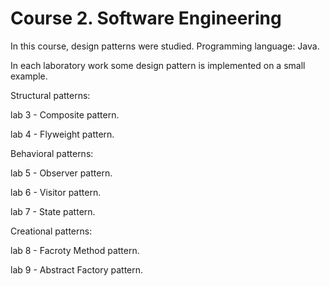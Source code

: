 # Course 2. Software Engineering
In this course, design patterns were studied. Programming language: Java.

In each laboratory work some design pattern is implemented on a small example.

Structural patterns:

lab 3 - Composite pattern.

lab 4 - Flyweight pattern.

Behavioral patterns:

lab 5 - Observer pattern.

lab 6 - Visitor pattern.

lab 7 - State pattern.

Creational patterns:

lab 8 - Facroty Method pattern.

lab 9 - Abstract Factory pattern.
